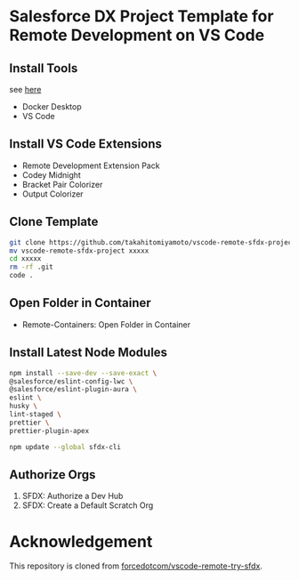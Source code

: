 # Salesforce DX Project Template for Remote Development on VS Code

## Install Tools

see [here](https://forcedotcom.github.io/salesforcedx-vscode/articles/user-guide/remote-development#install)

- Docker Desktop
- VS Code

## Install VS Code Extensions

- Remote Development Extension Pack
- Codey Midnight
- Bracket Pair Colorizer
- Output Colorizer

## Clone Template

```sh
git clone https://github.com/takahitomiyamoto/vscode-remote-sfdx-project.git
mv vscode-remote-sfdx-project xxxxx
cd xxxxx
rm -rf .git
code .
```

## Open Folder in Container

- Remote-Containers: Open Folder in Container

## Install Latest Node Modules

```sh
npm install --save-dev --save-exact \
@salesforce/eslint-config-lwc \
@salesforce/eslint-plugin-aura \
eslint \
husky \
lint-staged \
prettier \
prettier-plugin-apex
```
```sh
npm update --global sfdx-cli
```

## Authorize Orgs

1. SFDX: Authorize a Dev Hub
1. SFDX: Create a Default Scratch Org

# Acknowledgement

This repository is cloned from [forcedotcom/vscode-remote-try-sfdx](https://github.com/forcedotcom/vscode-remote-try-sfdx).
